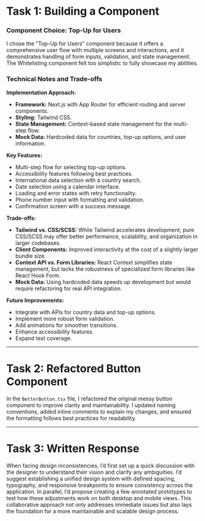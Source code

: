 # Task 1: Building a Component

### Component Choice: Top-Up for Users

I chose the "Top-Up for Users" component because it offers a comprehensive user flow with multiple screens and interactions, and it demonstrates handling of form inputs, validation, and state management. The Whitelisting component felt too simplistic to fully showcase my abilities.

### Technical Notes and Trade-offs

**Implementation Approach:**
- **Framework:** Next.js with App Router for efficient routing and server components.
- **Styling:** Tailwind CSS.
- **State Management:** Context-based state management for the multi-step flow.
- **Mock Data:** Hardcoded data for countries, top-up options, and user information.

**Key Features:**
- Multi-step flow for selecting top-up options.
- Accessibility features following best practices.
- International data selection with a country search.
- Date selection using a calendar interface.
- Loading and error states with retry functionality.
- Phone number input with formatting and validation.
- Confirmation screen with a success message.

**Trade-offs:**
- **Tailwind vs. CSS/SCSS:** While Tailwind accelerates development, pure CSS/SCSS may offer better performance, scalability, and organization in larger codebases.
- **Client Components:** Improved interactivity at the cost of a slightly larger bundle size.
- **Context API vs. Form Libraries:** React Context simplifies state management, but lacks the robustness of specialized form libraries like React Hook Form.
- **Mock Data:** Using hardcoded data speeds up development but would require refactoring for real API integration.

**Future Improvements:**
- Integrate with APIs for country data and top-up options.
- Implement more robust form validation.
- Add animations for smoother transitions.
- Enhance accessibility features.
- Expand test coverage.

---

# Task 2: Refactored Button Component

In the `BetterButton.tsx` file, I refactored the original messy button component to improve clarity and maintainability. I updated naming conventions, added inline comments to explain my changes, and ensured the formatting follows best practices for readability.

---

# Task 3: Written Response

When facing design inconsistencies, I’d first set up a quick discussion with the designer to understand their vision and clarify any ambiguities. I’d suggest establishing a unified design system with defined spacing, typography, and responsive breakpoints to ensure consistency across the application. In parallel, I’d propose creating a few annotated prototypes to test how these adjustments work on both desktop and mobile views. This collaborative approach not only addresses immediate issues but also lays the foundation for a more maintainable and scalable design process.
